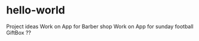 # hello-world
Project ideas 
Work on App for Barber shop
Work on App for sunday football 
GiftBox ?? 

